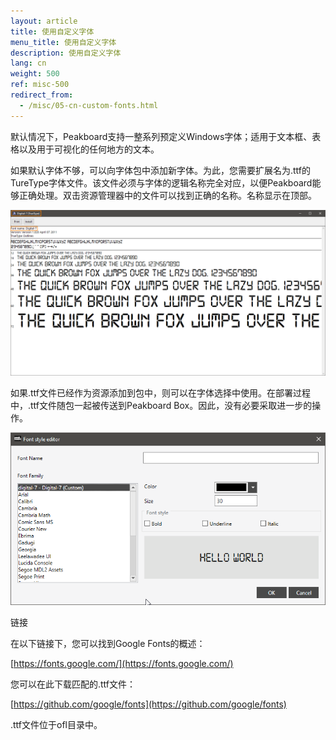 ```yaml
---
layout: article
title: 使用自定义字体
menu_title: 使用自定义字体
description: 使用自定义字体
lang: cn
weight: 500
ref: misc-500
redirect_from:
  - /misc/05-cn-custom-fonts.html
---
```

默认情况下，Peakboard支持一整系列预定义Windows字体；适用于文本框、表格以及用于可视化的任何地方的文本。

如果默认字体不够，可以向字体包中添加新字体。为此，您需要扩展名为.ttf的TureType字体文件。该文件必须与字体的逻辑名称完全对应，以便Peakboard能够正确处理。双击资源管理器中的文件可以找到正确的名称。名称显示在顶部。

![image_1](/assets/images/misc/custom-fonts/MiscFonts01.png)

如果.ttf文件已经作为资源添加到包中，则可以在字体选择中使用。在部署过程中，.ttf文件随包一起被传送到Peakboard Box。因此，没有必要采取进一步的操作。

![image_1](/assets/images/misc/custom-fonts/MiscFonts02.png)

链接

在以下链接下，您可以找到Google Fonts的概述：

[https://fonts.google.com/](https://fonts.google.com/)

您可以在此下载匹配的.ttf文件：

[https://github.com/google/fonts](https://github.com/google/fonts)

.ttf文件位于ofl目录中。
